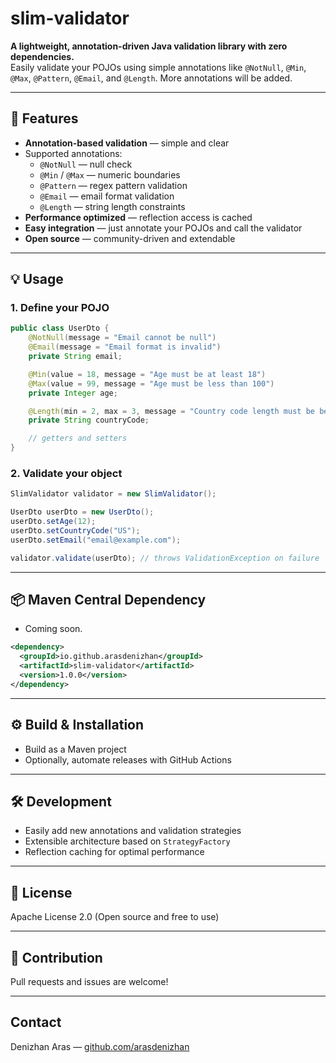 
# slim-validator

**A lightweight, annotation-driven Java validation library with zero dependencies.**  
Easily validate your POJOs using simple annotations like `@NotNull`, `@Min`, `@Max`, `@Pattern`, `@Email`, and `@Length`.
More annotations will be added.

---

## 🚀 Features

- **Annotation-based validation** — simple and clear  
- Supported annotations:  
  - `@NotNull` — null check  
  - `@Min` / `@Max` — numeric boundaries  
  - `@Pattern` — regex pattern validation  
  - `@Email` — email format validation  
  - `@Length` — string length constraints  
- **Performance optimized** — reflection access is cached  
- **Easy integration** — just annotate your POJOs and call the validator  
- **Open source** — community-driven and extendable

---

## 💡 Usage

### 1. Define your POJO

```java
public class UserDto {
    @NotNull(message = "Email cannot be null")
    @Email(message = "Email format is invalid")
    private String email;

    @Min(value = 18, message = "Age must be at least 18")
    @Max(value = 99, message = "Age must be less than 100")
    private Integer age;

    @Length(min = 2, max = 3, message = "Country code length must be between 2 and 3")
    private String countryCode;

    // getters and setters
}
```

### 2. Validate your object

```java
SlimValidator validator = new SlimValidator();

UserDto userDto = new UserDto();
userDto.setAge(12);
userDto.setCountryCode("US");
userDto.setEmail("email@example.com");

validator.validate(userDto); // throws ValidationException on failure
```

---

## 📦 Maven Central Dependency
- Coming soon.
```xml
<dependency>
  <groupId>io.github.arasdenizhan</groupId>
  <artifactId>slim-validator</artifactId>
  <version>1.0.0</version>
</dependency>
```

---

## ⚙️ Build & Installation

- Build as a Maven project  
- Optionally, automate releases with GitHub Actions

---

## 🛠️ Development

- Easily add new annotations and validation strategies  
- Extensible architecture based on `StrategyFactory`  
- Reflection caching for optimal performance

---

## 📄 License

Apache License 2.0 (Open source and free to use)

---

## 🤝 Contribution

Pull requests and issues are welcome!

---

## Contact

Denizhan Aras — [github.com/arasdenizhan](https://github.com/arasdenizhan)
